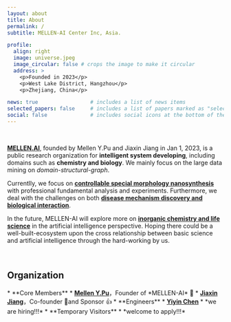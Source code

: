 ```yaml
---
layout: about
title: About
permalink: /
subtitle: MELLEN-AI Center Inc, Asia.

profile:
  align: right
  image: universe.jpeg
  image_circular: false # crops the image to make it circular
  address: >
    <p>Founded in 2023</p>
    <p>West Lake District, Hangzhou</p>
    <p>Zhejiang, China</p>

news: true                 # includes a list of news items
selected_papers: false     # includes a list of papers marked as "selected={true}"
social: false              # includes social icons at the bottom of the page
---
```


<br/>

<a href="#"><b>MELLEN.AI</b></a>, founded by Mellen Y.Pu and Jiaxin Jiang in Jan 1, 2023, is a public research organization for **intelligent system developing**, including domains such as **chemistry and biology**. We mainly focus on the large data mining on *domain-structural-graph*.

Currentlly, we focus on <a href="#"><b>controllable special morphology nanosynthesis</b></a> with professional fundamental analysis and experiments. Furthermore, we deal with the challenges on both <a href="#"><b>disease mechanism discovery and biological interaction</b></a>. 

In the future, MELLEN-AI will explore more on <a href="#"><b>inorganic chemistry and life science</b></a> in the artificial intelligence perspective. Hoping there could be a well-built-ecosystem upon the cross relationship between basic science and artificial intelligence through the hard-working by us.

<br/>

<h2>Organization</h2>
* **Core Members**
  * <a href="https://dandelionym.github.io"><b>Mellen Y.Pu</b></a>，Founder of *MELLEN-AI* 🎈
  * <a href="https://#"><b>Jiaxin Jiang</b></a>，Co-founder 🎈and Sponsor 👍
* **Engineers**
  * <a href="https://#"><b>Yiyin Chen</b></a>
  * *we are hiring!!!*
* **Temporary Visitors**
  * *welcome to apply!!!*


<br/>
